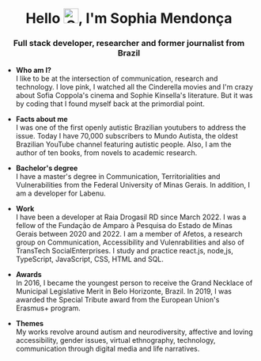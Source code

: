 <h1 align="center">Hello <img src="https://avatars.githubusercontent.com/u/101564784?v=4" alt="Sophia Mendonla's Photo" width="30" height="30">, I'm Sophia Mendonça</h1>
<h3 align="center">Full stack developer, researcher and former journalist from Brazil</h3>

- <strong> Who am I? </strong> </br> I like to be at the intersection of communication, research and technology. I love pink, I watched all the Cinderella movies and I'm crazy about Sofia Coppola's cinema and Sophie Kinsella's literature. But it was by coding that I found myself back at the primordial point.

- <strong> Facts about me </strong> </br> I was one of the first openly autistic Brazilian youtubers to address the issue. Today I have 70,000 subscribers to Mundo Autista, the oldest Brazilian YouTube channel featuring autistic people. Also, I am the author of ten books, from novels to academic research.

- <strong> Bachelor's degree </strong> </br> I have a master's degree in Communication, Territorialities and Vulnerabilities from the Federal University of Minas Gerais. In addition, I am a developer for Labenu.

- <strong> Work </strong> </br> I have been a developer at Raia Drogasil RD since March 2022. I was a fellow of the Fundação de Amparo à Pesquisa do Estado de Minas Gerais between 2020 and 2022. I am a member of Afetos, a research group on Communication, Accessibility and Vulenrabilities and also of TransTech SocialEnterprises. I study and practice react.js, node,js, TypeScript, JavaScript, CSS, HTML and SQL.

- <strong> Awards </strong> </br> In 2016, I became the youngest person to receive the Grand Necklace of Municipal Legislative Merit in Belo Horizonte, Brazil. In 2019, I was awarded the Special Tribute award from the European Union's Erasmus+ program.

- <strong> Themes </strong> </br> My works revolve around autism and neurodiversity, affective and loving accessibility, gender issues, virtual ethnography, technology, communication through digital media and life narratives.
